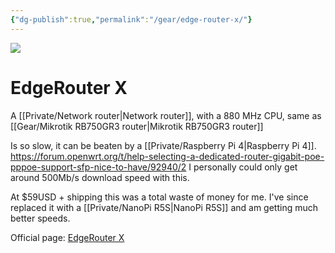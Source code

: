 ```yaml
---
{"dg-publish":true,"permalink":"/gear/edge-router-x/"}
---
```




![](https://www.bhphotovideo.com/images/images1000x1000/ubiquiti_networks_er_x_edgerouter_x_5_port_single_1139738.jpg)

# EdgeRouter X

A [[Private/Network router\|Network router]], with a 880 MHz CPU, same as [[Gear/Mikrotik RB750GR3 router\|Mikrotik RB750GR3 router]]

Is so slow, it can be beaten by a [[Private/Raspberry Pi 4\|Raspberry Pi 4]].  https://forum.openwrt.org/t/help-selecting-a-dedicated-router-gigabit-poe-pppoe-support-sfp-nice-to-have/92940/2 
I personally could only get around 500Mb/s download speed with this.

At $59USD + shipping this was a total waste of money for me. I've since replaced it with a [[Private/NanoPi R5S\|NanoPi R5S]] and am getting much better speeds.

Official page: [EdgeRouter X](https://store.ui.com/collections/operator-edgemax-routers/products/edgerouter-x)